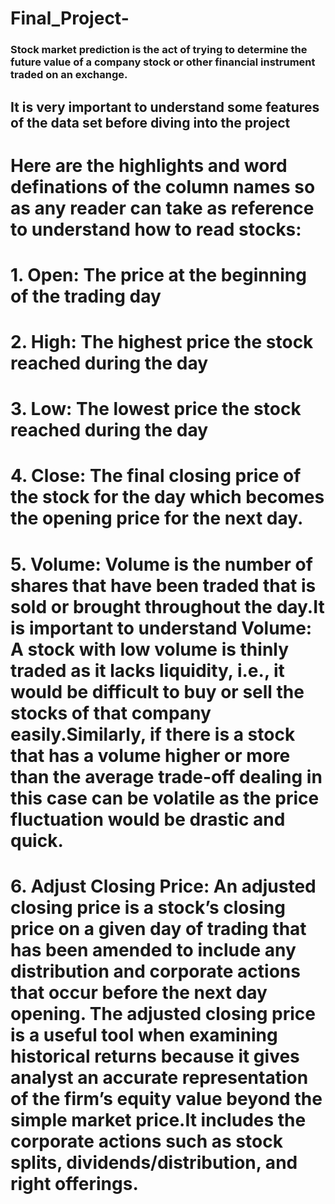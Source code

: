 # Final_Project-
### Stock market prediction is the act of trying to determine the future value of a company stock or other financial instrument traded on an exchange.

## It is very important to understand some features of the data set before diving into the project
# Here are the highlights and word definations of the column names so as any reader can take as reference to understand how to read stocks:
# 1.	Open: The price at the beginning of the trading day
# 2.	High: The highest price the stock reached during the day
# 3.	Low: The lowest price the stock reached during the day
# 4.	Close: The final closing price of the stock for the day which becomes the opening price for the next day.
# 5.	Volume: Volume is the number of shares that have been traded that is sold or brought throughout the day.It is important to understand Volume: A stock with low volume is thinly traded as it lacks liquidity, i.e., it would be difficult to buy or sell the stocks of that company easily.Similarly, if there is a stock that has a volume higher or more than the average trade-off dealing in this case can be volatile as the price fluctuation would be drastic and quick.  
# 6.	Adjust Closing Price: An adjusted closing price is a stock’s closing price on a given day of trading that has been amended to include any distribution and corporate actions that occur before the next day opening. The adjusted closing price is a useful tool when examining historical returns because it gives analyst an accurate representation of the firm’s equity value beyond the simple market price.It includes the corporate actions such as stock splits, dividends/distribution, and right offerings.

